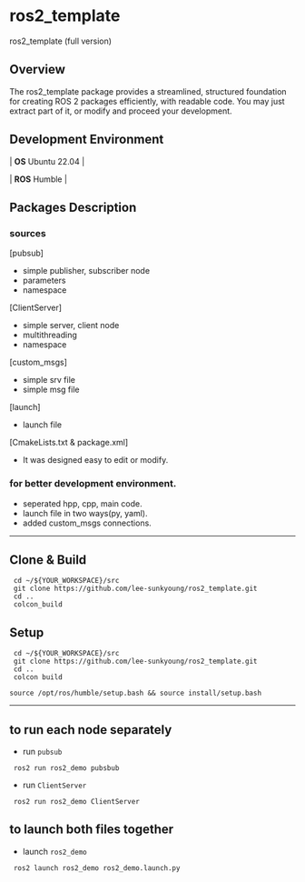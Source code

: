 # ros2_template
ros2_template (full version)

## Overview
The ros2_template package provides a streamlined, structured foundation for creating ROS 2 packages efficiently, with readable code.
You may just extract part of it, or modify and proceed your development.

## Development Environment
| **OS** Ubuntu 22.04 |

| **ROS** Humble |


## Packages Description
### sources
 
[pubsub]
- simple publisher, subscriber node
- parameters
- namespace

[ClientServer]
- simple server, client node
- multithreading
- namespace

[custom_msgs]
- simple srv file
- simple msg file

[launch]
- launch file

[CmakeLists.txt & package.xml]
- It was designed easy to edit or modify.


### for better development environment.
- seperated hpp, cpp, main code.
- launch file in two ways(py, yaml).
- added custom_msgs connections.


-------

## Clone & Build
```shell
 cd ~/${YOUR_WORKSPACE}/src
 git clone https://github.com/lee-sunkyoung/ros2_template.git
 cd ..
 colcon_build
```
## Setup
```shell
 cd ~/${YOUR_WORKSPACE}/src
 git clone https://github.com/lee-sunkyoung/ros2_template.git
 cd ..
 colcon build
```

```shell
source /opt/ros/humble/setup.bash && source install/setup.bash
```

---------

## to run each node separately
- run `pubsub`
```shell
 ros2 run ros2_demo pubsbub
```

- run `ClientServer`
```shell
 ros2 run ros2_demo ClientServer
```

## to launch both files together
- launch `ros2_demo`
```shell
 ros2 launch ros2_demo ros2_demo.launch.py
```

